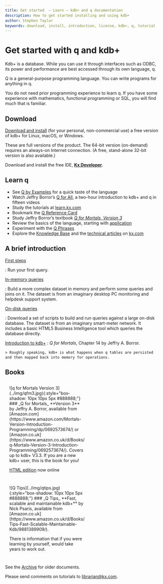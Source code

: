 ```yaml
---
title: Get started  – Learn – kdb+ and q documentation
description: How to get started installing and using kdb+
author: Stephen Taylor
keywords: download, install, introduction, license, kdb+, q, tutorial
---
```

# Get started with q and kdb+



Kdb+ is a database. While you can use it through interfaces such as ODBC, its power and performance are best accessed through its own language, q.

Q is a general-purpose programming language. You can write programs for anything in q. 

You do not need prior programming experience to learn q. 
If you have some experience with mathematics, functional programming or SQL, you will find much that is familiar. 


## <i class="fas fa-download"></i> Download

[Download and install](install/index.md)
(for your personal, non-commercial use) a free version of kdb+ for
<i class="fab fa-linux"></i> Linux, 
<i class="fab fa-apple"></i> macOS, or
<i class="fab fa-windows"></i> Windows.

These are full versions of the product. 
The 64-bit version (on-demand) requires an always-on Internet connection.
(A free, stand-alone 32-bit version is also available.)

Download and install the free IDE, [**Kx Developer**](/developer/). 




## <i class="fas fa-graduation-cap"></i> Learn q

-   See [Q by Examples](q-by-examples.md) for a quick taste of the language
-   Watch Jeffry Borror’s [Q for All](q-for-all.md), a two-hour introduction to kdb+ and q  in fifteen videos
-   Study the tutorials at [learn.kx.com](https://learn.kx.com/)
-   Bookmark the [Q Reference Card](../ref/index.md)
-   Study Jeffry Borror’s textbook [_Q for Mortals, Version 3_](/q4m3/)
-   Review the basics of the language, starting with [application](../basics/application.md)
-   Experiment with the [Q Phrases](/phrases/index.html)
-   Explore the [Knowledge Base](../kb/index.md) and the [technical articles](blogs.md) on [kx.com](https://kx.com/blogs/) 



## <i class="fas fa-database"></i> A brief introduction

[First steps](brief-introduction.md)

: Run your first query.

[In-memory queries](brief-introduction.md#in-memory-queries)

: Build a more complex dataset in memory and perform some queries and joins on it. The dataset is from an imaginary desktop PC monitoring and helpdesk support system.

[On-disk queries](brief-introduction.md#on-disk-queries)

: Download a set of scripts to build and run queries against a large on-disk database. The dataset is from an imaginary smart-meter network. It includes a basic HTML5 Business Intelligence tool which queries the database directly.

[Introduction to kdb+](/q4m3/14_Introduction_to_Kdb+/)
: _Q for Mortals_, Chapter 14 by Jeffry A. Borror. 

    > Roughly speaking, kdb+ is what happens when q tables are persisted and then mapped back into memory for operations.


## <i class="fas fa-book"></i> Books


<div style="display: inline-block; padding: 1em; vertical-align: top; width: 250px;" markdown="1">
![q for Mortals Version 3](../img/qfm3.jpg){:style="box-shadow: 10px 10px 5px #888888;"}
### _Q for Mortals_
**Version 3**
by Jeffry A. Borror, available from [Amazon.com](https://www.amazon.com/Mortals-Version-Introduction-Programming/dp/0692573674/) or [Amazon.co.uk](https://www.amazon.co.uk/d/Books/q-Mortals-Version-3-Introduction-Programming/0692573674/). Covers up to kdb+ V3.3. If you are a new kdb+ user, this is the book for you!

[HTML edition](/q4m3/) now online
</div>

<div style="display: inline-block; padding: 1em; vertical-align: top; width: 250px;" markdown="1">
![Q Tips](../img/qtips.jpg){:style="box-shadow: 10px 10px 5px #888888;"}
### _Q Tips_
**Fast, scalable and maintainable kdb+**
by Nick Psaris, available from [Amazon.co.uk](https://www.amazon.co.uk/d/Books/Tips-Fast-Scalable-Maintainable-Kdb/9881389909/).

<i class="fas fa-quote-left"></i>
<i class="fas fa-star"></i>
<i class="fas fa-star"></i>
<i class="fas fa-star"></i>
<i class="fas fa-star"></i>
<i class="fas fa-star"></i>
There is information that if you were learning by yourself, would take years to work out.
<i class="fas fa-quote-right"></i>
</div>




See the [Archive](archive.md) for older documents.

Please send comments on tutorials to <librarian@kx.com>.
